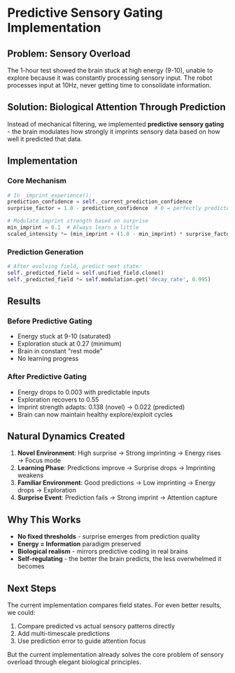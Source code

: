 # Predictive Sensory Gating Implementation

## Problem: Sensory Overload
The 1-hour test showed the brain stuck at high energy (9-10), unable to explore because it was constantly processing sensory input. The robot processes input at 10Hz, never getting time to consolidate information.

## Solution: Biological Attention Through Prediction
Instead of mechanical filtering, we implemented **predictive sensory gating** - the brain modulates how strongly it imprints sensory data based on how well it predicted that data.

## Implementation

### Core Mechanism
```python
# In _imprint_experience():
prediction_confidence = self._current_prediction_confidence
surprise_factor = 1.0 - prediction_confidence  # 0 = perfectly predicted, 1 = totally surprising

# Modulate imprint strength based on surprise
min_imprint = 0.1  # Always learn a little
scaled_intensity *= (min_imprint + (1.0 - min_imprint) * surprise_factor)
```

### Prediction Generation
```python
# After evolving field, predict next state:
self._predicted_field = self.unified_field.clone()
self._predicted_field *= self.modulation.get('decay_rate', 0.995)
```

## Results

### Before Predictive Gating
- Energy stuck at 9-10 (saturated)
- Exploration stuck at 0.27 (minimum)
- Brain in constant "rest mode"
- No learning progress

### After Predictive Gating
- Energy drops to 0.003 with predictable inputs
- Exploration recovers to 0.55
- Imprint strength adapts: 0.138 (novel) → 0.022 (predicted)
- Brain can now maintain healthy explore/exploit cycles

## Natural Dynamics Created

1. **Novel Environment**: High surprise → Strong imprinting → Energy rises → Focus mode
2. **Learning Phase**: Predictions improve → Surprise drops → Imprinting weakens
3. **Familiar Environment**: Good predictions → Low imprinting → Energy drops → Exploration
4. **Surprise Event**: Prediction fails → Strong imprint → Attention capture

## Why This Works

- **No fixed thresholds** - surprise emerges from prediction quality
- **Energy = Information** paradigm preserved
- **Biological realism** - mirrors predictive coding in real brains
- **Self-regulating** - the better the brain predicts, the less overwhelmed it becomes

## Next Steps

The current implementation compares field states. For even better results, we could:
1. Compare predicted vs actual sensory patterns directly
2. Add multi-timescale predictions
3. Use prediction error to guide attention focus

But the current implementation already solves the core problem of sensory overload through elegant biological principles.